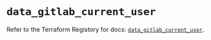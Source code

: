 # `data_gitlab_current_user`

Refer to the Terraform Registory for docs: [`data_gitlab_current_user`](https://registry.terraform.io/providers/gitlabhq/gitlab/16.5.0/docs/data-sources/current_user).
